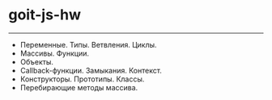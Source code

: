 # goit-js-hw
---

- Переменные. Типы. Ветвления. Циклы.
- Массивы. Функции.
- Объекты.
- Callback-функции. Замыкания. Контекст.
- Конструкторы. Прототипы. Классы.
- Перебирающие методы массива.
